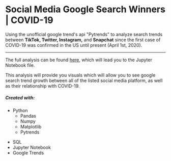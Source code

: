 <h1> Social Media Google Search Winners | COVID-19 </h1>
<p>Using the unofficial google trend's api "Pytrends" to analyze search trends between <b>TikTok, Twitter, Instagram,</b> and <b>Snapchat</b> since the first case of COVID-19 was confirmed in the US until present (April 1st, 2020). </p>
<hr>

The full analysis can be found [here](https://github.com/KennethLuczko/Social_Media_Winners_COVID-19/blob/master/Social_Media_COVID-19_Activity.ipynb), which will lead you to the Jupyter Notebook file.

<p> This analysis will provide you visuals which will allow you to see google search trend growth between all of the listed social media platform, as well as their relationship with COVID-19. </p>


<h5>Created with:</h5>
<ul>
    <li>Python
        <ul>
            <li>Pandas</li>
            <li>Numpy</li>
            <li>Matplotlib</li>
            <li>Pytrends</li>
        </ul>   
    </li>
</ul>
<ul>
     <li>SQL</li>
     <li>Jupyter Notebook</li>
     <li>Google Trends</li>
</ul>
